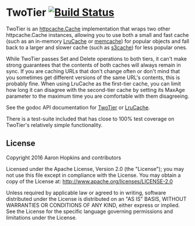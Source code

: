 TwoTier [![Build Status](https://github.com/die-net/lrucache/actions/workflows/go-test.yml/badge.svg)](https://github.com/die-net/lrucache/actions/workflows/go-test.yml)
========

TwoTier is an [httpcache.Cache](https://github.com/gregjones/httpcache) implementation that wraps two other httpcache.Cache instances,
allowing you to use both a small and fast cache (such as an in-memory [LruCache](https://github.com/die-net/lrucache) or [memcache](https://github.com/gregjones/httpcache/tree/master/memcache)) for popular objects and
fall back to a larger and slower cache (such as [s3cache](https://github.com/sourcegraph/s3cache)) for less popular ones.

While TwoTier passes Set and Delete operations to both tiers, it can't make strong guarantees that the contents of both caches will always remain in sync. If you are caching URLs that don't change often or don't mind that you sometimes get different versions of the same URL's contents, this is probably fine. When using LruCache as the first-tier cache, you can limit how long it can disagree with the second-tier cache by setting its MaxAge parameter to the maximum time you are comfortable with them disagreeing.

See the godoc API documentation for [TwoTier](https://godoc.org/github.com/die-net/lrucache/twotier) or [LruCache](https://godoc.org/github.com/die-net/lrucache).

There is a test-suite included that has close to 100% test coverage on TwoTier's relatively simple functionality.

License
-------

Copyright 2016 Aaron Hopkins and contributors

Licensed under the Apache License, Version 2.0 (the "License"); you may not use this file except in compliance with the License. You may obtain a copy of the License at: http://www.apache.org/licenses/LICENSE-2.0

Unless required by applicable law or agreed to in writing, software distributed under the License is distributed on an "AS IS" BASIS, WITHOUT WARRANTIES OR CONDITIONS OF ANY KIND, either express or implied. See the License for the specific language governing permissions and limitations under the License.
